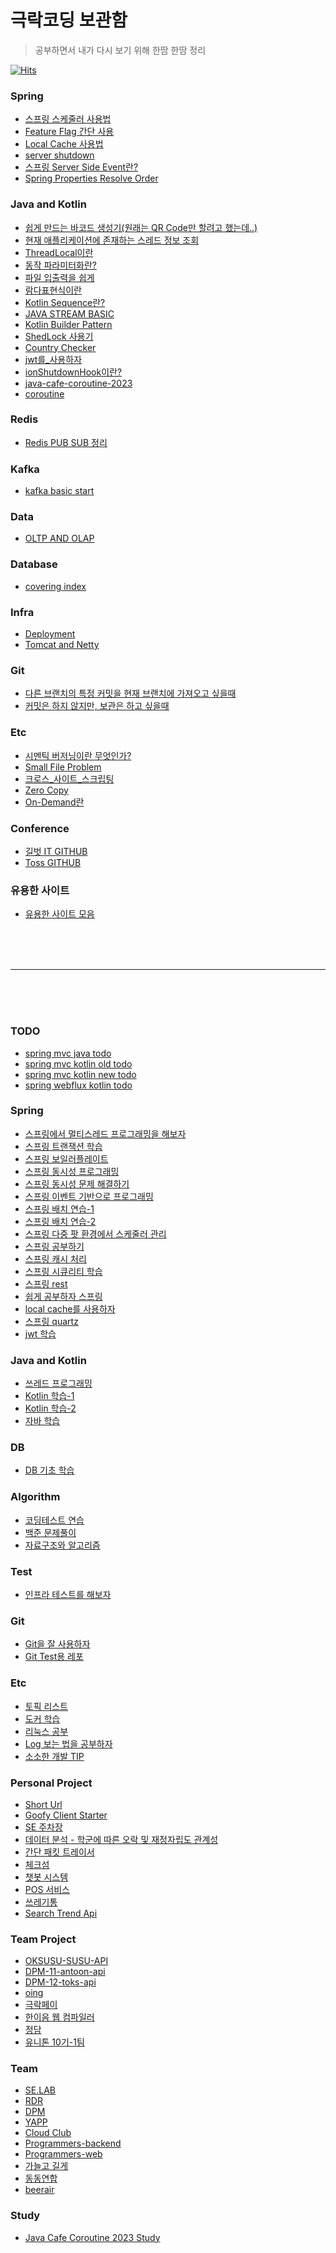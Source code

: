 # 극락코딩 보관함


> 공부하면서 내가 다시 보기 위해 한땀 한땀 정리

[![Hits](https://hits.seeyoufarm.com/api/count/incr/badge.svg?url=https%3A%2F%2Fgithub.com%2FDongGeon0908%2Fgoofy-warehouse&count_bg=%23D9BCB8&title_bg=%23C2B0B0&icon=&icon_color=%23E7E7E7&title=Today%2FAll&edge_flat=false)](https://hits.seeyoufarm.com)

### Spring

- [스프링 스케줄러 사용법](./spring/스프링_스케줄러_사용법.md)
- [Feature Flag 간단 사용](./spring/Feature_Flag_간단_사용.md)
- [Local Cache 사용법](./spring/local_cache_사용법.md)
- [server shutdown ](./spring/server_shutdown.md)
- [스프링 Server Side Event란?](./spring/SPRING_SSE_EMITTER.md)
- [Spring Properties Resolve Order](spring/resolve_properties_order.md)

### Java and Kotlin

- [쉽게 만드는 바코드 생성기(원래는 QR Code만 할려고 했는데..)](./java_and_kotlin/kotlin/barcode_generator.md)
- [현재 애플리케이션에 존재하는 스레드 정보 조회](./java_and_kotlin/common/현재_애플리케이션에_존재하는_스레드_정보_조회.md)
- [ThreadLocal이란](./java_and_kotlin/common/ThreadLocal이란.md)
- [동작 파라미터화란?](./java_and_kotlin/common/동작_파라미터화란.md)
- [파일 입출력을 쉽게](./java_and_kotlin/kotlin/파일_입출력을_쉽게.md)
- [람다표현식이란](./java_and_kotlin/common/람다표현식이란.md)
- [Kotlin Sequence란?](./java_and_kotlin/kotlin/kotlin_sequence란.md)
- [JAVA STREAM BASIC](./java_and_kotlin/java/stream_basic.md)
- [Kotlin Builder Pattern](./java_and_kotlin/kotlin/kotlin_builder_pattern.md)
- [ShedLock 사용기](./java_and_kotlin/common/shedlock_사용기.md)
- [Country Checker](./java_and_kotlin/kotlin/CountryChecker.kt)
- [jwt를_사용하자](./java_and_kotlin/common/jwt를_사용하자.md)
- [ionShutdownHook이란?](./java_and_kotlin/java/ionShutdownHook이란.md)
- [java-cafe-coroutine-2023](https://github.com/DongGeon0908/java-cafe-coroutine-2023)
- [coroutine](https://github.com/DongGeon0908/coroutine)

### Redis

- [Redis PUB SUB 정리](./redis/Redis_PUB_SUB.md)

### Kafka

- [kafka basic start](./kafka/kafka_basic.md)


### Data

- [OLTP AND OLAP](./data/oltp_and_olap.md)

### Database

- [covering index](./database/covering_index.md)

### Infra

- [Deployment](./infra/deployment.md)
- [Tomcat and Netty](./infra/tomcat_and_netty.md)


### Git

- [다른 브랜치의 특정 커밋을 현재 브랜치에 가져오고 싶을때](./git/다른_브랜치의_특정_커밋을_현재_브랜치에_가져오고_싶을때.md)
- [커밋은 하지 않지만, 보관은 하고 싶을때](./git/커밋은_하지_않지만_보관은_하고_싶을때.md)

### Etc

- [시멘틱 버저닝이란 무엇인가?](./etc/시멘틱_버저닝이란_무엇인가.md)
- [Small File Problem](./etc/small_file_problem.md)
- [크로스_사이트_스크립팅](./etc/크로스_사이트_스크립팅.md)
- [Zero Copy](./etc/zero-copy.md)
- [On-Demand란](./etc/On-Demand란.md)

### Conference

- [길벗 IT GITHUB](https://github.com/gilbutITbook)
- [Toss GITHUB](https://github.com/toss)

### 유용한 사이트

- [유용한 사이트 모음](./유용한_사이트_모음.md)














<br>
<br>
<br>
<!-- 화이팅! 극락! -->
<hr>
<!-- 화이팅! 극락! -->
<br>
<br>
<br>

### TODO

- [spring mvc java todo](https://github.com/DongGeon0908/basic-todo)
- [spring mvc kotlin old todo](https://github.com/DongGeon0908/kotlin-todo)
- [spring mvc kotlin new todo](https://github.com/DongGeon0908/kotlin-todo-mvc)
- [spring webflux kotlin todo](https://github.com/DongGeon0908/kotlin-todo-webflux)

### Spring

- [스프링에서 멀티스레드 프로그래밍을 해보자](https://github.com/DongGeon0908/spring-multithread)
- [스프링 트랜잭션 학습](https://github.com/DongGeon0908/spring-transaction)
- [스프링 보일러플레이트](https://github.com/DongGeon0908/goofy-api-boilerplate)
- [스프링 동시성 프로그래밍](https://github.com/DongGeon0908/spring-concurrency)
- [스프링 동시성 문제 해결하기](https://github.com/DongGeon0908/concurrency-solve)
- [스프링 이벤트 기반으로 프로그래밍](https://github.com/DongGeon0908/spring-event)
- [스프링 배치 연습-1](https://github.com/DongGeon0908/goofy-batch)
- [스프링 배치 연습-2](https://github.com/DongGeon0908/springboot-scheduled)
- [스프링 다중 팟 환경에서 스케줄러 관리](https://github.com/DongGeon0908/scheduler-lock)
- [스프링 공부하기](https://github.com/DongGeon0908/spring)
- [스프링 캐시 처리](https://github.com/DongGeon0908/cache)
- [스프링 시큐리티 학습](https://github.com/DongGeon0908/Spring-Security)
- [스프링 rest](https://github.com/DongGeon0908/RESTFUL-WEB-SERVICE)
- [쉽게 공부하자 스프링](https://github.com/DongGeon0908/Spring-Boot)
- [local cache를 사용하자](https://github.com/DongGeon0908/local-cache)
- [스프링 quartz](https://github.com/DongGeon0908/spring-quartz)
- [jwt 학습](https://github.com/DongGeon0908/jwt-tutorial)

### Java and Kotlin

- [쓰레드 프로그래밍](https://github.com/DongGeon0908/thread)
- [Kotlin 학습-1](https://github.com/DongGeon0908/kotlin-in-action)
- [Kotlin 학습-2](https://github.com/DongGeon0908/kotlin-basic)
- [자바 학습](https://github.com/DongGeon0908/Java)

### DB

- [DB 기초 학습](https://github.com/DongGeon0908/DataBase)

### Algorithm

- [코딩테스트 연습](https://github.com/DongGeon0908/MySecretCodingTest)
- [백준 문제풀이](https://github.com/DongGeon0908/BAEKJOON)
- [자료구조와 알고리즘](https://github.com/DongGeon0908/Data-Structure-And-Algorithm)

### Test

- [인프라 테스트를 해보자](https://github.com/DongGeon0908/infra-test)

### Git

- [Git을 잘 사용하자](https://github.com/DongGeon0908/git)
- [Git Test용 레포](https://github.com/DongGeon0908/git-test)

### Etc

- [토픽 리스트](https://github.com/DongGeon0908/topic-warehouse)
- [도커 학습](https://github.com/DongGeon0908/Docker-Container)
- [리눅스 공부](https://github.com/DongGeon0908/Linux)
- [Log 보는 법을 공부하자](https://github.com/DongGeon0908/log-study)
- [소소한 개발 TIP](https://github.com/DongGeon0908/dev-tip)

### Personal Project

- [Short Url](https://github.com/DongGeon0908/goofy-short-url)
- [Goofy Client Starter](https://github.com/DongGeon0908/goofy-client-starter)
- [SE 주차장](https://github.com/DongGeon0908/java-parking-system)
- [데이터 분석 - 학군에 따른 오락 및 재정자립도 관계성](https://github.com/DongGeon0908/Data-Analysis-Report)
- [간단 패킷 트레이서](https://github.com/DongGeon0908/PacketTracer)
- [체크섬](https://github.com/DongGeon0908/CheckSum)
- [챗봇 시스템](https://github.com/DongGeon0908/Hanshin_AI_CHATBOT)
- [POS 서비스](https://github.com/DongGeon0908/SwingProject)
- [쓰레기통](https://github.com/DongGeon0908/CleanGarbage)
- [Search Trend Api](https://github.com/cloud-club/search-trend-api)

### Team Project

- [OKSUSU-SUSU-API](https://github.com/YAPP-Github/oksusu-susu-api)
- [DPM-11-antoon-api](https://github.com/depromeet/antoon-api)
- [DPM-12-toks-api](https://github.com/depromeet/toks-api)
- [oing](https://github.com/o-ing)
- [극락페이](https://github.com/Heaven-Pay)
- [한이음 웹 컴파일러](https://github.com/DongGeon0908/Building-a-coding-test-site-using-WEB-IDE)
- [정담](https://github.com/jung-dam-diary)
- [유니톤 10기-1팀](https://github.com/unithon-10th-1team)

### Team

- [SE.LAB](https://github.com/selab-hs)
- [RDR](https://github.com/Run-Dev-Run)
- [DPM](https://github.com/depromeet)
- [YAPP](https://github.com/YAPP-Github)
- [Cloud Club](https://github.com/cloud-club)
- [Programmers-backend](https://github.com/prgrms-be-devcourse)
- [Programmers-web](https://github.com/prgrms-web-devcourse)
- [가늘고 길게](https://github.com/thinandlong)
- [동동연합](https://github.com/DongDongUnion)
- [beerair](https://github.com/beerair)

### Study

- [Java Cafe Coroutine 2023 Study](https://github.com/DongGeon0908/java-cafe-coroutine-2023)
